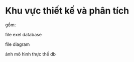 # Khu vực thiết kế và phân tích 

gồm: 

file exel database

file diagram

ảnh mô hình thực thể db

